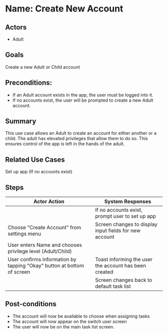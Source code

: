 # Name: Create New Account

## Actors
* Adult

## Goals
Create a new Adult or Child account

## Preconditions:
* If an Adult account exists in the app, the user must be logged into it.
* If no accounts exist, the user will be prompted to create a new Adult account.

## Summary
This use case allows an Adult to create an account for either another or a child. The adult has elevated privileges that allow them to do so. This ensures control of the app is left in the hands of the adult.

## Related Use Cases
Set up app (If no accounts exist)

## Steps
| Actor Action | System Responses |
| --- | --- |
|  | If no accounts exist, prompt user to set up app |
| Choose "Create Account" from settings menu | Screen changes to display input fields for new account |
| User enters Name and chooses privilege level (Adult/Child) |  |
| User confirms information by tapping "Okay" button at bottom of screen | Toast informing the user the account has been created |
| | Screen changes back to default task list |

## Post-conditions
* The account will now be available to choose when assigning tasks
* The account will now appear on the switch user screen
* The user will now be on the main task list screen.